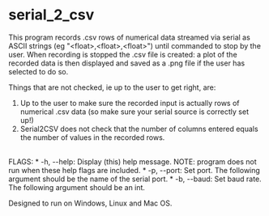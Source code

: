 # serial_2_csv

This program records .csv rows of numerical data streamed via serial as ASCII
strings (eg "<float\>,<float\>,<float\>") until commanded to stop by the user.
When recording is stopped the .csv file is created: a plot of the recorded data
is then displayed and saved as a .png file if the user has selected to do so.

Things that are not checked, ie up to the user to get right, are:

1) Up to the user to make sure the recorded input is actually rows of numerical
    .csv data (so make sure your serial source is correctly set up!)
2) Serial2CSV does not check that the number of columns entered equals the number
    of values in the recorded rows.
<br>
FLAGS:
* -h, --help: Display (this) help message. NOTE: program does not run when
               these help flags are included.
* -p, --port: Set port. The following argument should be the name of the
               serial port.
* -b, --baud: Set baud rate. The following argument should be an int.

Designed to run on Windows, Linux and Mac OS.
